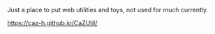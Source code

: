 Just a place to put web utilities and toys, not used for much currently.

https://caz-h.github.io/CaZUtil/
